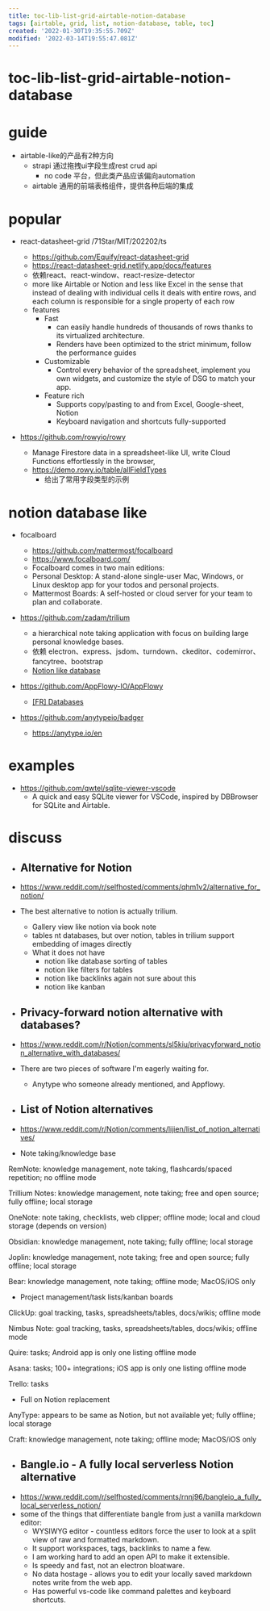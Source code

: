 ```yaml
---
title: toc-lib-list-grid-airtable-notion-database
tags: [airtable, grid, list, notion-database, table, toc]
created: '2022-01-30T19:35:55.709Z'
modified: '2022-03-14T19:55:47.081Z'
---
```


# toc-lib-list-grid-airtable-notion-database

# guide

- airtable-like的产品有2种方向
  - strapi 通过拖拽ui字段生成rest crud api
    - no code 平台，但此类产品应该偏向automation
  - airtable 通用的前端表格组件，提供各种后端的集成
# popular
- react-datasheet-grid /71Star/MIT/202202/ts
  - https://github.com/Equify/react-datasheet-grid
  - https://react-datasheet-grid.netlify.app/docs/features
  - 依赖react、react-window、react-resize-detector
  - more like Airtable or Notion and less like Excel in the sense that instead of dealing with individual cells it deals with entire rows, and each column is responsible for a single property of each row
  - features
    - Fast
      - can easily handle hundreds of thousands of rows thanks to its virtualized architecture.
      - Renders have been optimized to the strict minimum, follow the performance guides 
    - Customizable
      - Control every behavior of the spreadsheet, implement you own widgets, and customize the style of DSG to match your app.
    - Feature rich
      - Supports copy/pasting to and from Excel, Google-sheet, Notion
      - Keyboard navigation and shortcuts fully-supported

- https://github.com/rowyio/rowy
  - Manage Firestore data in a spreadsheet-like UI, write Cloud Functions effortlessly in the browser, 
  - https://demo.rowy.io/table/allFieldTypes
    - 给出了常用字段类型的示例
# notion database like
- focalboard
  - https://github.com/mattermost/focalboard
  - https://www.focalboard.com/
  - Focalboard comes in two main editions:
  - Personal Desktop: A stand-alone single-user Mac, Windows, or Linux desktop app for your todos and personal projects.
  - Mattermost Boards: A self-hosted or cloud server for your team to plan and collaborate.

- https://github.com/zadam/trilium
  - a hierarchical note taking application with focus on building large personal knowledge bases. 
  - 依赖 electron、express、jsdom、turndown、ckeditor、codemirror、fancytree、bootstrap
  - [Notion like database](https://github.com/zadam/trilium/issues/822)

- https://github.com/AppFlowy-IO/AppFlowy
  - [[FR] Databases](https://github.com/AppFlowy-IO/AppFlowy/issues/98)

- https://github.com/anytypeio/badger
  - https://anytype.io/en
# examples
- https://github.com/qwtel/sqlite-viewer-vscode
  - A quick and easy SQLite viewer for VSCode, inspired by DBBrowser for SQLite and Airtable.
# discuss
- ## Alternative for Notion
- https://www.reddit.com/r/selfhosted/comments/qhm1v2/alternative_for_notion/
- The best alternative to notion is actually trilium. 
  - Gallery view like notion via book note
  - tables nt databases, but over notion, tables in trilium support embedding of images directly
  - What it does not have
    - notion like database sorting of tables
    - notion like filters for tables
    - notion like backlinks again not sure about this
    - notion like kanban

- ## Privacy-forward notion alternative with databases?
- https://www.reddit.com/r/Notion/comments/sl5kiu/privacyforward_notion_alternative_with_databases/
- There are two pieces of software I'm eagerly waiting for. 
  - Anytype who someone already mentioned, and Appflowy.

- ## List of Notion alternatives
- https://www.reddit.com/r/Notion/comments/lijien/list_of_notion_alternatives/
- Note taking/knowledge base

RemNote: knowledge management, note taking, flashcards/spaced repetition; no offline mode

Trillium Notes: knowledge management, note taking; free and open source; fully offline; local storage

OneNote: note taking, checklists, web clipper; offline mode; local and cloud storage (depends on version)

Obsidian: knowledge management, note taking; fully offline; local storage

Joplin: knowledge management, note taking; free and open source; fully offline; local storage

Bear: knowledge management, note taking; offline mode; MacOS/iOS only

- Project management/task lists/kanban boards

ClickUp: goal tracking, tasks, spreadsheets/tables, docs/wikis; offline mode

Nimbus Note: goal tracking, tasks, spreadsheets/tables, docs/wikis; offline mode

Quire: tasks; Android app is only one listing offline mode

Asana: tasks; 100+ integrations; iOS app is only one listing offline mode

Trello: tasks

- Full on Notion replacement

AnyType: appears to be same as Notion, but not available yet; fully offline; local storage

Craft: knowledge management, note taking; offline mode; MacOS/iOS only

- ## Bangle.io - A fully local serverless Notion alternative
- https://www.reddit.com/r/selfhosted/comments/rnnj96/bangleio_a_fully_local_serverless_notion/
- some of the things that differentiate bangle from just a vanilla markdown editor:
  - WYSIWYG editor - countless editors force the user to look at a split view of raw and formatted markdown.
  - It support workspaces, tags, backlinks to name a few.
  - I am working hard to add an open API to make it extensible.
  - Is speedy and fast, not an electron bloatware.
  - No data hostage - allows you to edit your locally saved markdown notes write from the web app.
  - Has powerful vs-code like command palettes and keyboard shortcuts.
